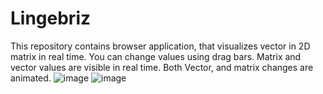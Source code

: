 # Lingebriz
This repository contains browser application, that visualizes vector in 2D matrix in real time.
You can change values using drag bars. Matrix and vector values are visible in real time.
Both Vector, and matrix changes are animated.
![image](https://user-images.githubusercontent.com/59472129/115256083-346c9c00-a12f-11eb-9890-52b4ea45994f.png)
![image](https://user-images.githubusercontent.com/59472129/115256313-67169480-a12f-11eb-8c67-78076a4cdde1.png)
